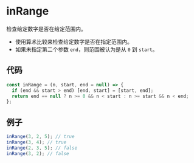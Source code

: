 # inRange

检查给定数字是否在给定范围内。

- 使用算术比较来检查给定数字是否在指定范围内。
- 如果未指定第二个参数 `end`，则范围被认为是从 `0` 到 `start`。

## 代码

```js
const inRange = (n, start, end = null) => {
  if (end && start > end) [end, start] = [start, end];
  return end == null ? n >= 0 && n < start : n >= start && n < end;
};
```

## 例子

```js
inRange(3, 2, 5); // true
inRange(3, 4); // true
inRange(2, 3, 5); // false
inRange(3, 2); // false
```
